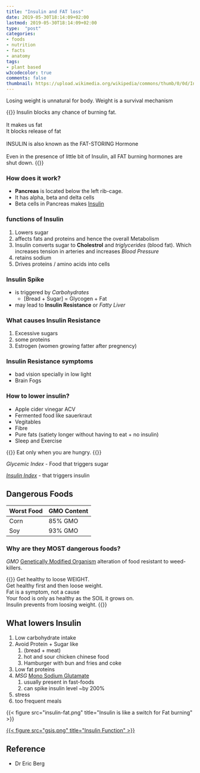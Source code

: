 ```yaml
---
title: "Insulin and FAT loss"
date: 2019-05-30T18:14:09+02:00
lastmod: 2019-05-30T18:14:09+02:00
type:  "post"
categories:
- foods
- nutrition
- facts
- anatomy
tags:
- plant based
w3codecolor: true
comments: false
thumbnail: https://upload.wikimedia.org/wikipedia/commons/thumb/0/0d/InsulinHexamer.jpg/250px-InsulinHexamer.jpg
---
```


Losing weight is unnatural for body. Weight is a survival mechanism

{{<info title="Insulin">}}
Insulin blocks any chance of burning fat.</br>
</br>It makes us fat
</br>It blocks release of fat
</br></br>INSULIN is also known as the FAT-STORING Hormone
</br></br>Even in the presence of little bit of Insulin, all FAT burning hormones are shut down.
{{</info>}}

### How does it work?

* **Pancreas** is located below the left rib-cage.
* It has alpha, beta and delta cells
* Beta cells in Pancreas makes [Insulin](https://en.wikipedia.org/wiki/Insulin)


### functions of Insulin

1. Lowers sugar
2. affects fats and proteins and hence the overall Metabolism
3. Insulin converts sugar to **Cholestrol** and *triglycerides* (blood fat). Which increases tension in arteries and increases *Blood Pressure*
4. retains sodium
5. Drives proteins / amino acids into cells
   
### Insulin Spike

* is triggered by *Carbohydrates*
  * [Bread + Sugar] = Glycogen + Fat
* may lead to **Insulin Resistance** or *Fatty Liver*

### What causes Insulin Resistance

1. Excessive sugars
2. some proteins
3. Estrogen (women growing fatter after pregnency)

### Insulin Resistance symptoms

* bad vision specially in low light
* Brain Fogs

### How to lower insulin?

* Apple cider vinegar ACV
* Fermented food like sauerkraut
* Vegitables
* Fibre
* Pure fats (satiety longer without having to eat + no insulin)
* Sleep and Exercise


{{<info >}}
Eat only when you are hungry.
{{</info >}}

*Glycemic Index* - Food that triggers sugar

[*Insulin Index*](https://en.wikipedia.org/wiki/Insulin_index) - that triggers insulin

## Dangerous Foods

 Worst Food | GMO Content
--------|-------
 Corn | 85% GMO 
 Soy  | 93% GMO

### Why are they MOST dangerous foods?

*GMO*  [Genetically Modified Organism](https://en.wikipedia.org/wiki/Genetically_modified_organism)
alteration of food resistant to weed-killers.

{{<quote author="Dr Eric Berg">}}
Get healthy to loose WEIGHT.
</br>Get healthy first and then loose weight.
</br>Fat is a symptom, not a cause
</br>Your food is only as healthy as the SOIL it grows on.
</br>Insulin prevents from loosing weight.
{{</quote>}}

## What lowers Insulin

1. Low carbohydrate intake
2. Avoid Protein + Sugar like
   1. (bread + meat)
   2. hot and sour chicken chinese food
   3. Hamburger with bun and fries and coke
3. Low fat proteins
4. *MSG* [Mono Sodium Glutamate](https://en.wikipedia.org/wiki/Monosodium_glutamate)
   1. usually present in fast-foods
   2. can spike insulin level ~by 200%
5. stress
6. too frequent meals 

{{< figure src="insulin-fat.png" title="Insulin is like a switch for Fat burning" >}}

<a href="https://themedicalbiochemistrypage.org/insulin.php">
{{< figure src="gsis.png" title="Insulin Function" >}}
</a>

## Reference

* Dr Eric Berg